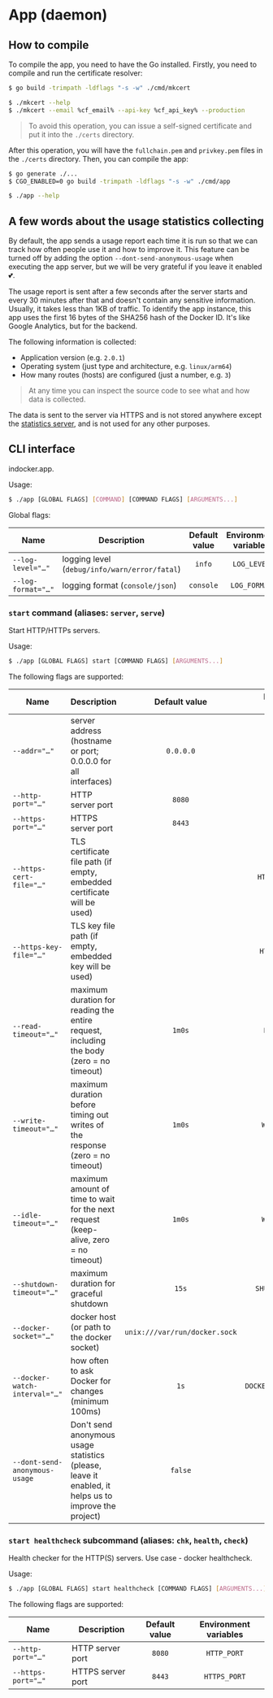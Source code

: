 # App (daemon)

## How to compile

To compile the app, you need to have the Go installed. Firstly, you need to compile and run the certificate resolver:

```bash
$ go build -trimpath -ldflags "-s -w" ./cmd/mkcert

$ ./mkcert --help
$ ./mkcert --email %cf_email% --api-key %cf_api_key% --production
```

> To avoid this operation, you can issue a self-signed certificate and put it into the `./certs` directory.

After this operation, you will have the `fullchain.pem` and `privkey.pem` files in the `./certs` directory. Then, you
can compile the app:

```bash
$ go generate ./...
$ CGO_ENABLED=0 go build -trimpath -ldflags "-s -w" ./cmd/app

$ ./app --help
```

## A few words about the usage statistics collecting

By default, the app sends a usage report each time it is run so that we can track how often people use it and how to
improve it. This feature can be turned off by adding the option `--dont-send-anonymous-usage` when executing the app
server, but we will be very grateful if you leave it enabled 💕.

The usage report is sent after a few seconds after the server starts and every 30 minutes after that and doesn't
contain any sensitive information. Usually, it takes less than 1KB of traffic. To identify the app instance, this app
uses the first 16 bytes of the SHA256 hash of the Docker ID. It's like Google Analytics, but for the backend.

The following information is collected:

- Application version (e.g. `2.0.1`)
- Operating system (just type and architecture, e.g. `linux/arm64`)
- How many routes (hosts) are configured (just a number, e.g. `3`)

> At any time you can inspect the source code to see what and how data is collected.

The data is sent to the server via HTTPS and is not stored anywhere except the [statistics server][mixpanel], and is
not used for any other purposes.

[mixpanel]:https://eu.mixpanel.com/project/2933933

<!--GENERATED:CLI_DOCS-->
<!-- Documentation inside this block generated by gh.tarampamp.am/urfave-cli-docs/markdown; DO NOT EDIT -->

## CLI interface

indocker.app.

Usage:

```bash
$ ./app [GLOBAL FLAGS] [COMMAND] [COMMAND FLAGS] [ARGUMENTS...]
```

Global flags:

| Name               | Description                                   | Default value | Environment variables |
|--------------------|-----------------------------------------------|:-------------:|:---------------------:|
| `--log-level="…"`  | logging level (`debug/info/warn/error/fatal`) |    `info`     |      `LOG_LEVEL`      |
| `--log-format="…"` | logging format (`console/json`)               |   `console`   |     `LOG_FORMAT`      |

### `start` command (aliases: `server`, `serve`)

Start HTTP/HTTPs servers.

Usage:

```bash
$ ./app [GLOBAL FLAGS] start [COMMAND FLAGS] [ARGUMENTS...]
```

The following flags are supported:

| Name                          | Description                                                                                          | Default value                 | Environment variables   |
|-------------------------------|------------------------------------------------------------------------------------------------------|:-----------------------------:|:-----------------------:|
| `--addr="…"`                  | server address (hostname or port; 0.0.0.0 for all interfaces)                                        |           `0.0.0.0`           |      `SERVER_ADDR`      |
| `--http-port="…"`             | HTTP server port                                                                                     |            `8080`             |       `HTTP_PORT`       |
| `--https-port="…"`            | HTTPS server port                                                                                    |            `8443`             |      `HTTPS_PORT`       |
| `--https-cert-file="…"`       | TLS certificate file path (if empty, embedded certificate will be used)                              |                               |    `HTTPS_CERT_FILE`    |
| `--https-key-file="…"`        | TLS key file path (if empty, embedded key will be used)                                              |                               |    `HTTPS_KEY_FILE`     |
| `--read-timeout="…"`          | maximum duration for reading the entire request, including the body (zero = no timeout)              |            `1m0s`             |     `READ_TIMEOUT`      |
| `--write-timeout="…"`         | maximum duration before timing out writes of the response (zero = no timeout)                        |            `1m0s`             |     `WRITE_TIMEOUT`     |
| `--idle-timeout="…"`          | maximum amount of time to wait for the next request (keep-alive, zero = no timeout)                  |            `1m0s`             |     `WRITE_TIMEOUT`     |
| `--shutdown-timeout="…"`      | maximum duration for graceful shutdown                                                               |             `15s`             |   `SHUTDOWN_TIMEOUT`    |
| `--docker-socket="…"`         | docker host (or path to the docker socket)                                                           | `unix:///var/run/docker.sock` |      `DOCKER_HOST`      |
| `--docker-watch-interval="…"` | how often to ask Docker for changes (minimum 100ms)                                                  |             `1s`              | `DOCKER_WATCH_INTERVAL` |
| `--dont-send-anonymous-usage` | Don't send anonymous usage statistics (please, leave it enabled, it helps us to improve the project) |            `false`            |         *none*          |

### `start healthcheck` subcommand (aliases: `chk`, `health`, `check`)

Health checker for the HTTP(S) servers. Use case - docker healthcheck.

Usage:

```bash
$ ./app [GLOBAL FLAGS] start healthcheck [COMMAND FLAGS] [ARGUMENTS...]
```

The following flags are supported:

| Name               | Description       | Default value | Environment variables |
|--------------------|-------------------|:-------------:|:---------------------:|
| `--http-port="…"`  | HTTP server port  |    `8080`     |      `HTTP_PORT`      |
| `--https-port="…"` | HTTPS server port |    `8443`     |     `HTTPS_PORT`      |

<!-- End of automatically generated block -->
<!--/GENERATED:CLI_DOCS-->
